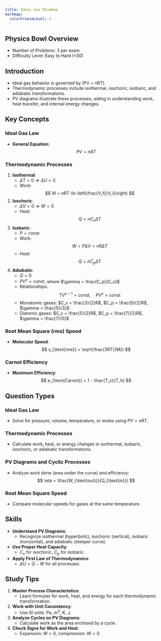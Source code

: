 ```yaml
---
title: Ideal Gas Mindmap
markmap:
  colorFreezeLevel: 2
---
```


## Physics Bowl Overview

- Number of Problems: 3 per exam
- Difficulty Level: Easy to Hard (<50)

## Introduction

- Ideal gas behavior is governed by \(PV = nRT\).
- Thermodynamic processes include isothermal, isochoric, isobaric, and adiabatic transformations.
- PV diagrams illustrate these processes, aiding in understanding work, heat transfer, and internal energy changes.

## Key Concepts

### Ideal Gas Law
- **General Equation**:
  $$
  PV = nRT
  $$

### Thermodynamic Processes
1. **Isothermal**:
   - $\Delta T = 0 \Rightarrow \Delta U = 0$
   - Work: 
     $$
     W = nRT \ln \left(\frac{V_f}{V_i}\right)
     $$
2. **Isochoric**:
   - $\Delta V = 0 \Rightarrow W = 0$
   - Heat: 
     $$
     Q = nC_v\Delta T
     $$
3. **Isobaric**:
   - $P = \text{const}$
   - Work: 
     $$
     W = P\Delta V = nR\Delta T
     $$
   - Heat: 
     $$
     Q = nC_p\Delta T
     $$
4. **Adiabatic**:
   - $Q = 0$
   - $PV^\gamma = \text{const}$, where $\gamma = \frac{C_p}{C_v}$
   - Relationships:
     $$
     T V^{\gamma-1} = \text{const}, \quad P V^\gamma = \text{const}
     $$
   - Monatomic gases: $C_v = \frac{3}{2}R$, $C_p = \frac{5}{2}R$, $\gamma = \frac{5}{3}$
   - Diatomic gases: $C_v = \frac{5}{2}R$, $C_p = \frac{7}{2}R$, $\gamma = \frac{7}{5}$

### Root Mean Square (rms) Speed
- **Molecular Speed**:
  $$
  v_{\text{rms}} = \sqrt{\frac{3RT}{M}}
  $$

### Carnot Efficiency
- **Maximum Efficiency**:
  $$
  e_{\text{Carnot}} = 1 - \frac{T_c}{T_h}
  $$

## Question Types

### Ideal Gas Law
- Solve for pressure, volume, temperature, or moles using $PV = nRT$.

### Thermodynamic Processes
- Calculate work, heat, or energy changes in isothermal, isobaric, isochoric, or adiabatic transformations.

### PV Diagrams and Cyclic Processes
- Analyze work done (area under the curve) and efficiency:
  $$
  \eta = \frac{W_{\text{out}}}{Q_{\text{in}}}
  $$

### Root Mean Square Speed
- Compare molecular speeds for gases at the same temperature.

## Skills

- **Understand PV Diagrams**:
  - Recognize isothermal (hyperbolic), isochoric (vertical), isobaric (horizontal), and adiabatic (steeper curve).
- **Use Proper Heat Capacity**:
  - $C_v$ for isochoric, $C_p$ for isobaric.
- **Apply First Law of Thermodynamics**:
  - $\Delta U = Q - W$ for all processes.

## Study Tips

1. **Master Process Characteristics**:
   - Learn formulas for work, heat, and energy for each thermodynamic transformation.
2. **Work with Unit Consistency**:
   - Use SI units: Pa, $\mathrm{m^3}$, K, J.
3. **Analyze Cycles on PV Diagrams**:
   - Calculate work as the area enclosed by a cycle.
4. **Check Signs for Work and Heat**:
   - Expansion: $W > 0$, compression: $W < 0$.

